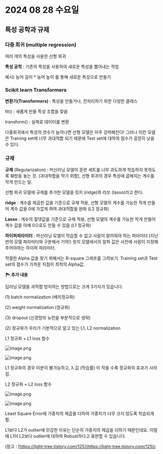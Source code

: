 # 2024 08 28 수요일

## 특성 공학과 규제

### 다중 회귀 (multiple regression)

여러 개의 특성을 사용한 선형 회귀

**특성 공학** : 기존의 특성을 사용하여 새로운 특성을 뽑아내는 작업 

예시) 농어 길이 * 농어 높이 를 통해 새로운 특성으로 만들기

### Scikit learn Transformers

**변환기(Transformers)** : 특성을 만들거나, 전처리하기 위한 다양한 클래스

fit() : 새롭게 만들 특성 조합을 찾음

transform() : 실제로 데이터를 변환

다중회귀에서 특성의 갯수가 늘어나면 선형 모델은 아주 강력해진다! 그러나 이런 모델은 Training set에 너무 과대적합 되기 때문에 Test set에 대하여 점수가 굉장히 낮을 수 있다. 

### 규제

**규제** (Regularization) : 머신러닝 모델이 훈련 세트를 너무 과도하게 학습하지 못하도록 훼방을 놓는 것. (과대적합을 막기 위함), 선형 회귀의 경우 특성에 곱해지는 계수를 작게 만드는 일.

선형 회귀 모델에 규제를 추가한 모델을 릿지 (ridge)와 라쏘 (lasso)라고 한다.

**ridge** : 계수를 제곱한 값을 기준으로 규제 적용, 선형 모델의 계수를 가능한 작게 만들어 계수 값을 0에 가깝게 하여 과대적합을 완화 (L2 정규화)

**Lasso** : 계수의 절댓값을 기준으로 규제 적용, 선형 모델의 계수를 가능한 작게 만들어 계수 값을 아예 0으로도 만들 수 있음 (L1 정규화)

**하이퍼파라미터** : 머신러닝 모델이 학습할 수 없고 사람이 알려줘야 하는 파라미터 (지난번의 모델 파라미터와 구분해서 기억!) 릿지 모델에서의 알파 값은 사전에 사람이 지정해주어야하는 하이퍼 파라미터.

적절한 Alpha 값을 찾기 위해서는 R-square 그래프를 그려보기. Training set과 Test set의 점수가 가까운 지점이 최적의 Alpha값.

🏞️ **추가 내용**

딥러닝 모델을 과적합 방지하는 방법으로는 크게 3가지가 있습니다.

(1) batch normalization (배치정규화)

(2) weight normalization (정규화)

(3) dropout (신경망의 뉴런을 부분적으로 생략)

(2) 정규화가 우리가 기본적으로 알고 있는  L1, L2 normalization

L1 정규화 + L1 loss 함수

![image.png](2024%2008%2028%20%E1%84%89%E1%85%AE%E1%84%8B%E1%85%AD%E1%84%8B%E1%85%B5%E1%86%AF%20f0d84e3afbc7489da6bdd1bfea1c2b01/image.png)

![image.png](2024%2008%2028%20%E1%84%89%E1%85%AE%E1%84%8B%E1%85%AD%E1%84%8B%E1%85%B5%E1%86%AF%20f0d84e3afbc7489da6bdd1bfea1c2b01/image%201.png)

L1 정규화의 경우 미분이 불가능하고, λ 값 (학습률) 이 작을 수록 정규화의 효과가 사라짐. 

L2 정규화 + L2 loss 함수

![image.png](2024%2008%2028%20%E1%84%89%E1%85%AE%E1%84%8B%E1%85%AD%E1%84%8B%E1%85%B5%E1%86%AF%20f0d84e3afbc7489da6bdd1bfea1c2b01/image%202.png)

![image.png](2024%2008%2028%20%E1%84%89%E1%85%AE%E1%84%8B%E1%85%AD%E1%84%8B%E1%85%B5%E1%86%AF%20f0d84e3afbc7489da6bdd1bfea1c2b01/image%203.png)

Least Square Error에 가중치의 제곱을 더하여 가중치가 너무 크지 않도록 학습되게 함. 

L1보다 L2가 outlier에 민감한 이유는 단순히 가중치의 제곱을 더하기 때문인데요. 이럴 때 L1이 L2보다 outlier에 대하여 Robust하다고 표현할 수 있습니다.

(참고 : [https://light-tree.tistory.com/125](https://light-tree.tistory.com/125))

##